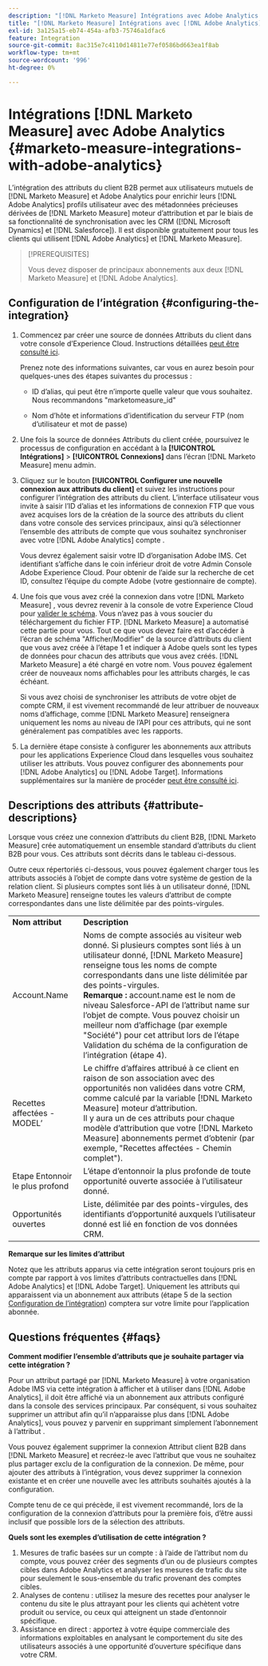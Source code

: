 ```yaml
---
description: "[!DNL Marketo Measure] Intégrations avec Adobe Analytics - [!DNL Marketo Measure] - Documentation du produit"
title: "[!DNL Marketo Measure] Intégrations avec [!DNL Adobe Analytics]"
exl-id: 3a125a15-eb74-454a-afb3-75746a1dfac6
feature: Integration
source-git-commit: 8ac315e7c4110d14811e77ef0586bd663ea1f8ab
workflow-type: tm+mt
source-wordcount: '996'
ht-degree: 0%

---
```


# Intégrations [!DNL Marketo Measure] avec Adobe Analytics {#marketo-measure-integrations-with-adobe-analytics}

L’intégration des attributs du client B2B permet aux utilisateurs mutuels de [!DNL Marketo Measure] et Adobe Analytics pour enrichir leurs [!DNL Adobe Analytics] profils utilisateur avec des métadonnées précieuses dérivées de [!DNL Marketo Measure] moteur d’attribution et par le biais de sa fonctionnalité de synchronisation avec les CRM ([!DNL Microsoft Dynamics] et [!DNL Salesforce]). Il est disponible gratuitement pour tous les clients qui utilisent [!DNL Adobe Analytics] et [!DNL Marketo Measure].

>[!PREREQUISITES]
>
>Vous devez disposer de principaux abonnements aux deux [!DNL Marketo Measure] et [!DNL Adobe Analytics].

## Configuration de l’intégration {#configuring-the-integration}

1. Commencez par créer une source de données Attributs du client dans votre console d’Experience Cloud. Instructions détaillées [peut être consulté ici](https://docs.adobe.com/content/help/en/core-services/interface/customer-attributes/t-crs-usecase.html).

   Prenez note des informations suivantes, car vous en aurez besoin pour quelques-unes des étapes suivantes du processus :

   * ID d’alias, qui peut être n’importe quelle valeur que vous souhaitez. Nous recommandons &quot;marketomeasure_id&quot;

   * Nom d’hôte et informations d’identification du serveur FTP (nom d’utilisateur et mot de passe)

1. Une fois la source de données Attributs du client créée, poursuivez le processus de configuration en accédant à la **[!UICONTROL Intégrations]** > **[!UICONTROL Connexions]** dans l’écran [!DNL Marketo Measure] menu admin.

1. Cliquez sur le bouton **[!UICONTROL Configurer une nouvelle connexion aux attributs du client]** et suivez les instructions pour configurer l’intégration des attributs du client. L’interface utilisateur vous invite à saisir l’ID d’alias et les informations de connexion FTP que vous avez acquises lors de la création de la source des attributs du client dans votre console des services principaux, ainsi qu’à sélectionner l’ensemble des attributs de compte que vous souhaitez synchroniser avec votre [!DNL Adobe Analytics] compte .

   Vous devrez également saisir votre ID d’organisation Adobe IMS. Cet identifiant s’affiche dans le coin inférieur droit de votre Admin Console Adobe Experience Cloud. Pour obtenir de l’aide sur la recherche de cet ID, consultez l’équipe du compte Adobe (votre gestionnaire de compte).

1. Une fois que vous avez créé la connexion dans votre [!DNL Marketo Measure] , vous devrez revenir à la console de votre Experience Cloud pour [valider le schéma](https://docs.adobe.com/content/help/en/core-services/interface/customer-attributes/validate-schema.html). Vous n’avez pas à vous soucier du téléchargement du fichier FTP. [!DNL Marketo Measure] a automatisé cette partie pour vous. Tout ce que vous devez faire est d’accéder à l’écran de schéma &quot;Afficher/Modifier&quot; de la source d’attributs du client que vous avez créée à l’étape 1 et indiquer à Adobe quels sont les types de données pour chacun des attributs que vous avez créés. [!DNL Marketo Measure] a été chargé en votre nom. Vous pouvez également créer de nouveaux noms affichables pour les attributs chargés, le cas échéant.

   Si vous avez choisi de synchroniser les attributs de votre objet de compte CRM, il est vivement recommandé de leur attribuer de nouveaux noms d’affichage, comme [!DNL Marketo Measure] renseignera uniquement les noms au niveau de l’API pour ces attributs, qui ne sont généralement pas compatibles avec les rapports.

1. La dernière étape consiste à configurer les abonnements aux attributs pour les applications Experience Cloud dans lesquelles vous souhaitez utiliser les attributs.  Vous pouvez configurer des abonnements pour [!DNL Adobe Analytics] ou [!DNL Adobe Target].  Informations supplémentaires sur la manière de procéder [peut être consulté ici](https://docs.adobe.com/content/help/en/core-services/interface/customer-attributes/subscription.html).

## Descriptions des attributs {#attribute-descriptions}

Lorsque vous créez une connexion d’attributs du client B2B, [!DNL Marketo Measure] crée automatiquement un ensemble standard d’attributs du client B2B pour vous. Ces attributs sont décrits dans le tableau ci-dessous.

Outre ceux répertoriés ci-dessous, vous pouvez également charger tous les attributs associés à l’objet de compte dans votre système de gestion de la relation client. Si plusieurs comptes sont liés à un utilisateur donné, [!DNL Marketo Measure] renseigne toutes les valeurs d’attribut de compte correspondantes dans une liste délimitée par des points-virgules.

<table> 
 <colgroup> 
  <col> 
  <col> 
 </colgroup> 
 <tbody> 
  <tr> 
   <td><b>Nom attribut</b></td> 
   <td><b>Description</b></td>
  </tr> 
  <tr> 
   <td>Account.Name</td> 
   <td>Noms de compte associés au visiteur web donné. Si plusieurs comptes sont liés à un utilisateur donné, [!DNL Marketo Measure] renseigne tous les noms de compte correspondants dans une liste délimitée par des points-virgules.<br/>
   <strong>Remarque :</strong> account.name est le nom de niveau Salesforce-API de l’attribut name sur l’objet de compte. Vous pouvez choisir un meilleur nom d’affichage (par exemple "Société") pour cet attribut lors de l’étape Validation du schéma de la configuration de l’intégration (étape 4).</td>
  </tr>
  <tr> 
   <td>Recettes affectées - MODEL’</td> 
   <td>Le chiffre d’affaires attribué à ce client en raison de son association avec des opportunités non validées dans votre CRM, comme calculé par la variable [!DNL Marketo Measure] moteur d’attribution.<br/>
   Il y aura un de ces attributs pour chaque modèle d’attribution que votre [!DNL Marketo Measure] abonnements permet d’obtenir (par exemple, "Recettes affectées - Chemin complet").</td>
  </tr>
  <tr> 
   <td>Etape Entonnoir le plus profond</td> 
   <td>L’étape d’entonnoir la plus profonde de toute opportunité ouverte associée à l’utilisateur donné.</td>
  </tr>
  <tr> 
   <td>Opportunités ouvertes</td> 
   <td>Liste, délimitée par des points-virgules, des identifiants d’opportunité auxquels l’utilisateur donné est lié en fonction de vos données CRM.</td>
  </tr> 
 </tbody> 
</table>

**Remarque sur les limites d’attribut**

Notez que les attributs apparus via cette intégration seront toujours pris en compte par rapport à vos limites d’attributs contractuelles dans [!DNL Adobe Analytics] et [!DNL Adobe Target]. Uniquement les attributs qui apparaissent via un abonnement aux attributs (étape 5 de la section [Configuration de l’intégration](#configuring-the-integration)) comptera sur votre limite pour l’application abonnée.

## Questions fréquentes {#faqs}

**Comment modifier l’ensemble d’attributs que je souhaite partager via cette intégration ?**

Pour un attribut partagé par [!DNL Marketo Measure] à votre organisation Adobe IMS via cette intégration à afficher et à utiliser dans [!DNL Adobe Analytics], il doit être affiché via un abonnement aux attributs configuré dans la console des services principaux. Par conséquent, si vous souhaitez supprimer un attribut afin qu’il n’apparaisse plus dans [!DNL Adobe Analytics], vous pouvez y parvenir en supprimant simplement l’abonnement à l’attribut .

Vous pouvez également supprimer la connexion Attribut client B2B dans [!DNL Marketo Measure] et recréez-le avec l’attribut que vous ne souhaitez plus partager exclu de la configuration de la connexion. De même, pour ajouter des attributs à l’intégration, vous devez supprimer la connexion existante et en créer une nouvelle avec les attributs souhaités ajoutés à la configuration.

Compte tenu de ce qui précède, il est vivement recommandé, lors de la configuration de la connexion d’attributs pour la première fois, d’être aussi inclusif que possible lors de la sélection des attributs.

**Quels sont les exemples d’utilisation de cette intégration ?**

1. Mesures de trafic basées sur un compte : à l’aide de l’attribut nom du compte, vous pouvez créer des segments d’un ou de plusieurs comptes cibles dans Adobe Analytics et analyser les mesures de trafic du site pour seulement le sous-ensemble du trafic provenant des comptes cibles.
1. Analyses de contenu : utilisez la mesure des recettes pour analyser le contenu du site le plus attrayant pour les clients qui achètent votre produit ou service, ou ceux qui atteignent un stade d’entonnoir spécifique.
1. Assistance en direct : apportez à votre équipe commerciale des informations exploitables en analysant le comportement du site des utilisateurs associés à une opportunité d’ouverture spécifique dans votre CRM.
